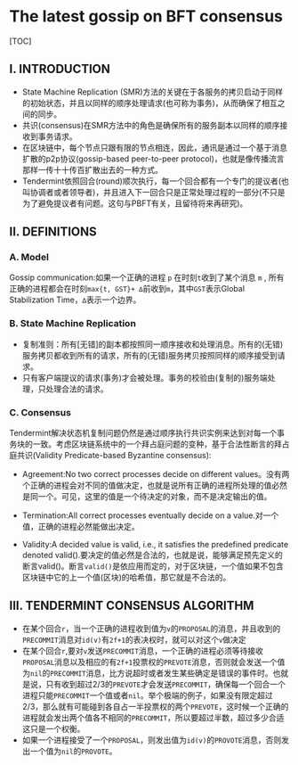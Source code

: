 # The latest gossip on BFT consensus

[TOC]



## I.  INTRODUCTION

- State Machine Replication (SMR)方法的关键在于各服务的拷贝启动于同样的初始状态，并且以同样的顺序处理请求(也可称为事务)，从而确保了相互之间的同步。
- 共识(consensus)在SMR方法中的角色是确保所有的服务副本以同样的顺序接收到事务请求。
- 在区块链中，每个节点只跟有限的节点相连，因此，通讯是通过一个基于消息扩散的p2p协议(gossip-based peer-to-peer protocol)，也就是像传播流言那样一传十十传百扩散出去的一种方式。
- Tendermint依照回合(round)顺次执行，每一个回合都有一个专门的提议者(也叫协调者或者领导者)，并且进入下一回合只是正常处理过程的一部分(不只是为了避免提议者有问题。这句与PBFT有关，且留待将来再研究)。

## II.  DEFINITIONS

### A. Model

Gossip communication:如果一个正确的进程 `p` 在时刻`t`收到了某个消息 `m` , 所有正确的进程都会在时刻`max{t, GST}+ ∆`前收到`m`，其中`GST`表示Global Stabilization Time，`∆`表示一个边界。

### B. State Machine Replication

- 复制准则：所有[无错]的副本都按照同一顺序接收和处理消息。所有的(无错)服务拷贝都收到所有的请求，所有的(无错)服务拷贝按照同样的顺序接受到请求。
- 只有客户端提议的请求(事务)才会被处理。事务的校验由(复制的)服务端处理，只处理合法的请求。

### C. Consensus

Tendermint解决状态机复制问题仍然是通过顺序执行共识实例来达到对每一个事务块的一致。考虑区块链系统中的一个拜占庭问题的变种，基于合法性断言的拜占庭共识(Validity Predicate-based Byzantine consensus):

- Agreement:No two correct processes decide on different values。没有两个正确的进程会对不同的值做决定，也就是说所有正确的进程所处理的值必然是同一个。可见，这里的值是一个待决定的对象，而不是决定输出的值。

- Termination:All correct processes eventually decide on a value.对一个值，正确的进程必然能做出决定。

- Validity:A decided value is valid, i.e., it satisfies the predefined predicate denoted valid().要决定的值必然是合法的，也就是说，能够满足预先定义的断言valid()。断言`valid()`是依应用而定的，对于区块链，一个值如果不包含区块链中它的上一个值(区块)的哈希值，那它就是不合法的。

## III.  TENDERMINT CONSENSUS ALGORITHM

- 在某个回合`r`，当一个正确的进程收到值为`v`的`PROPOSAL`的消息，并且收到的`PRECOMMIT`消息对`id(v)`有`2f+1`的表决权时，就可以对这个`v`做决定
- 在某个回合`r`,要对`v`发送`PRECOMMIT`消息，一个正确的进程必须等待接收`PROPOSAL`消息以及相应的有`2f+1`投票权的`PREVOTE`消息，否则就会发送一个值为`nil`的`PRECOMMIT`消息，比方说超时或者发生某些确定是错误的事件时。也就是说，只有收到超过2/3的`PREVOTE`才会发送`PRECOMMIT`，确保每一个回合一个进程只能`PRECOMMIT`一个值或者`nil`。举个极端的例子，如果没有限定超过2/3，那么就有可能碰到各自占一半投票权的两个`PREVOTE`，这时候一个正确的进程就会发出两个值各不相同的`PRECOMMIT`，所以要超过半数，超过多少合适这只是一个权衡。
- 如果一个进程接受了一个`PROPOSAL`，则发出值为`id(v)`的`PROVOTE`消息，否则发出一个值为`nil`的`PROVOTE`。

